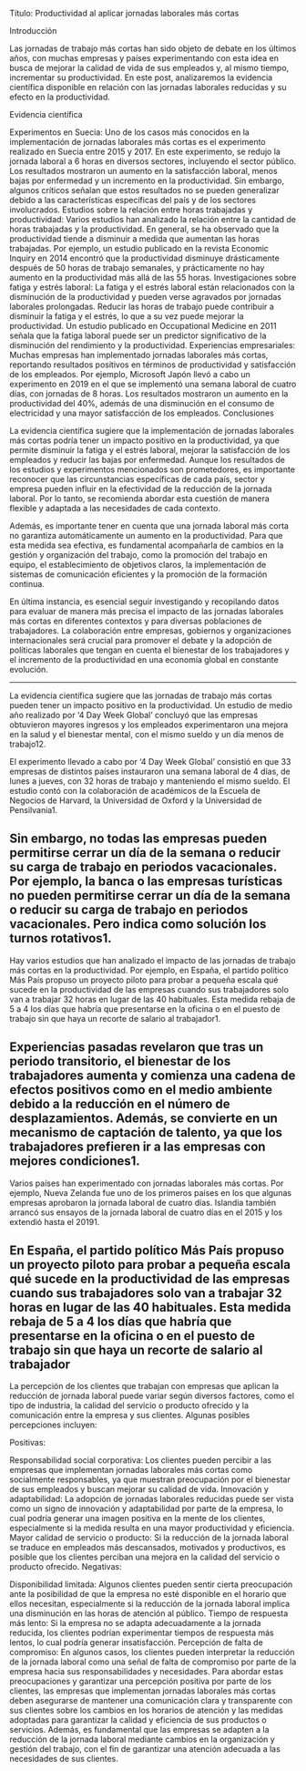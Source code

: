 Título: Productividad al aplicar jornadas laborales más cortas

Introducción

Las jornadas de trabajo más cortas han sido objeto de debate en los últimos años, con muchas empresas y países experimentando con esta idea en busca de mejorar la calidad de vida de sus empleados y, al mismo tiempo, incrementar su productividad. En este post, analizaremos la evidencia científica disponible en relación con las jornadas laborales reducidas y su efecto en la productividad.

Evidencia científica

Experimentos en Suecia: Uno de los casos más conocidos en la implementación de jornadas laborales más cortas es el experimento realizado en Suecia entre 2015 y 2017. En este experimento, se redujo la jornada laboral a 6 horas en diversos sectores, incluyendo el sector público. Los resultados mostraron un aumento en la satisfacción laboral, menos bajas por enfermedad y un incremento en la productividad. Sin embargo, algunos críticos señalan que estos resultados no se pueden generalizar debido a las características específicas del país y de los sectores involucrados.
Estudios sobre la relación entre horas trabajadas y productividad: Varios estudios han analizado la relación entre la cantidad de horas trabajadas y la productividad. En general, se ha observado que la productividad tiende a disminuir a medida que aumentan las horas trabajadas. Por ejemplo, un estudio publicado en la revista Economic Inquiry en 2014 encontró que la productividad disminuye drásticamente después de 50 horas de trabajo semanales, y prácticamente no hay aumento en la productividad más allá de las 55 horas.
Investigaciones sobre fatiga y estrés laboral: La fatiga y el estrés laboral están relacionados con la disminución de la productividad y pueden verse agravados por jornadas laborales prolongadas. Reducir las horas de trabajo puede contribuir a disminuir la fatiga y el estrés, lo que a su vez puede mejorar la productividad. Un estudio publicado en Occupational Medicine en 2011 señala que la fatiga laboral puede ser un predictor significativo de la disminución del rendimiento y la productividad.
Experiencias empresariales: Muchas empresas han implementado jornadas laborales más cortas, reportando resultados positivos en términos de productividad y satisfacción de los empleados. Por ejemplo, Microsoft Japón llevó a cabo un experimento en 2019 en el que se implementó una semana laboral de cuatro días, con jornadas de 8 horas. Los resultados mostraron un aumento en la productividad del 40%, además de una disminución en el consumo de electricidad y una mayor satisfacción de los empleados.
Conclusiones

La evidencia científica sugiere que la implementación de jornadas laborales más cortas podría tener un impacto positivo en la productividad, ya que permite disminuir la fatiga y el estrés laboral, mejorar la satisfacción de los empleados y reducir las bajas por enfermedad. Aunque los resultados de los estudios y experimentos mencionados son prometedores, es importante reconocer que las circunstancias específicas de cada país, sector y empresa pueden influir en la efectividad de la reducción de la jornada laboral. Por lo tanto, se recomienda abordar esta cuestión de manera flexible y adaptada a las necesidades de cada contexto.

Además, es importante tener en cuenta que una jornada laboral más corta no garantiza automáticamente un aumento en la productividad. Para que esta medida sea efectiva, es fundamental acompañarla de cambios en la gestión y organización del trabajo, como la promoción del trabajo en equipo, el establecimiento de objetivos claros, la implementación de sistemas de comunicación eficientes y la promoción de la formación continua.

En última instancia, es esencial seguir investigando y recopilando datos para evaluar de manera más precisa el impacto de las jornadas laborales más cortas en diferentes contextos y para diversas poblaciones de trabajadores. La colaboración entre empresas, gobiernos y organizaciones internacionales será crucial para promover el debate y la adopción de políticas laborales que tengan en cuenta el bienestar de los trabajadores y el incremento de la productividad en una economía global en constante evolución.

---
La evidencia científica sugiere que las jornadas de trabajo más cortas pueden tener un impacto positivo en la productividad. Un estudio de medio año realizado por ‘4 Day Week Global’ concluyó que las empresas obtuvieron mayores ingresos y los empleados experimentaron una mejora en la salud y el bienestar mental, con el mismo sueldo y un día menos de trabajo12.

El experimento llevado a cabo por ‘4 Day Week Global’ consistió en que 33 empresas de distintos países instauraron una semana laboral de 4 días, de lunes a jueves, con 32 horas de trabajo y manteniendo el mismo sueldo. El estudio contó con la colaboración de académicos de la Escuela de Negocios de Harvard, la Universidad de Oxford y la Universidad de Pensilvania1.

Sin embargo, no todas las empresas pueden permitirse cerrar un día de la semana o reducir su carga de trabajo en periodos vacacionales. Por ejemplo, la banca o las empresas turísticas no pueden permitirse cerrar un día de la semana o reducir su carga de trabajo en periodos vacacionales. Pero indica como solución los turnos rotativos1.
---
Hay varios estudios que han analizado el impacto de las jornadas de trabajo más cortas en la productividad. Por ejemplo, en España, el partido político Más País propuso un proyecto piloto para probar a pequeña escala qué sucede en la productividad de las empresas cuando sus trabajadores solo van a trabajar 32 horas en lugar de las 40 habituales. Esta medida rebaja de 5 a 4 los días que habría que presentarse en la oficina o en el puesto de trabajo sin que haya un recorte de salario al trabajador1.

Experiencias pasadas revelaron que tras un periodo transitorio, el bienestar de los trabajadores aumenta y comienza una cadena de efectos positivos como en el medio ambiente debido a la reducción en el número de desplazamientos. Además, se convierte en un mecanismo de captación de talento, ya que los trabajadores prefieren ir a las empresas con mejores condiciones1.
---
Varios países han experimentado con jornadas laborales más cortas. Por ejemplo, Nueva Zelanda fue uno de los primeros países en los que algunas empresas aprobaron la jornada laboral de cuatro días. Islandia también arrancó sus ensayos de la jornada laboral de cuatro días en el 2015 y los extendió hasta el 20191.

En España, el partido político Más País propuso un proyecto piloto para probar a pequeña escala qué sucede en la productividad de las empresas cuando sus trabajadores solo van a trabajar 32 horas en lugar de las 40 habituales. Esta medida rebaja de 5 a 4 los días que habría que presentarse en la oficina o en el puesto de trabajo sin que haya un recorte de salario al trabajador
---
La percepción de los clientes que trabajan con empresas que aplican la reducción de jornada laboral puede variar según diversos factores, como el tipo de industria, la calidad del servicio o producto ofrecido y la comunicación entre la empresa y sus clientes. Algunas posibles percepciones incluyen:

Positivas:

Responsabilidad social corporativa: Los clientes pueden percibir a las empresas que implementan jornadas laborales más cortas como socialmente responsables, ya que muestran preocupación por el bienestar de sus empleados y buscan mejorar su calidad de vida.
Innovación y adaptabilidad: La adopción de jornadas laborales reducidas puede ser vista como un signo de innovación y adaptabilidad por parte de la empresa, lo cual podría generar una imagen positiva en la mente de los clientes, especialmente si la medida resulta en una mayor productividad y eficiencia.
Mayor calidad de servicio o producto: Si la reducción de la jornada laboral se traduce en empleados más descansados, motivados y productivos, es posible que los clientes perciban una mejora en la calidad del servicio o producto ofrecido.
Negativas:

Disponibilidad limitada: Algunos clientes pueden sentir cierta preocupación ante la posibilidad de que la empresa no esté disponible en el horario que ellos necesitan, especialmente si la reducción de la jornada laboral implica una disminución en las horas de atención al público.
Tiempo de respuesta más lento: Si la empresa no se adapta adecuadamente a la jornada reducida, los clientes podrían experimentar tiempos de respuesta más lentos, lo cual podría generar insatisfacción.
Percepción de falta de compromiso: En algunos casos, los clientes pueden interpretar la reducción de la jornada laboral como una señal de falta de compromiso por parte de la empresa hacia sus responsabilidades y necesidades.
Para abordar estas preocupaciones y garantizar una percepción positiva por parte de los clientes, las empresas que implementan jornadas laborales más cortas deben asegurarse de mantener una comunicación clara y transparente con sus clientes sobre los cambios en los horarios de atención y las medidas adoptadas para garantizar la calidad y eficiencia de sus productos o servicios. Además, es fundamental que las empresas se adapten a la reducción de la jornada laboral mediante cambios en la organización y gestión del trabajo, con el fin de garantizar una atención adecuada a las necesidades de sus clientes.